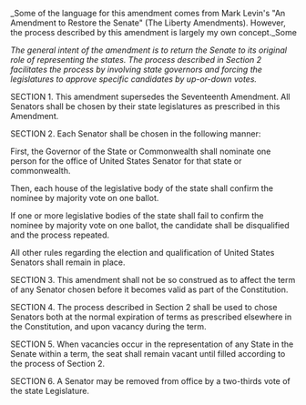 _Some of the language for this amendment comes from Mark Levin's "An Amendment to Restore the Senate" (The Liberty Amendments). However, the process described by this amendment is largely my own concept._Some

_The general intent of the amendment is to return the Senate to its original role of representing the states. The process described in Section 2 facilitates the process by involving state governors and forcing the legislatures to approve specific candidates by up-or-down votes._

SECTION 1. This amendment supersedes the Seventeenth Amendment. All Senators shall be chosen by their state legislatures as prescribed in this Amendment.

SECTION 2. Each Senator shall be chosen in the following manner:

First, the Governor of the State or Commonwealth shall nominate one person for the office of United States Senator for that state or commonwealth.

Then, each house of the legislative body of the state shall confirm the nominee by majority vote on one ballot.

If one or more legislative bodies of the state shall fail to confirm the nominee by majority vote on one ballot, the candidate shall be disqualified and the process repeated.

All other rules regarding the election and qualification of United States Senators shall remain in place.

SECTION 3. This amendment shall not be so construed as to affect the term of any Senator chosen before it becomes valid as part of the Constitution.

SECTION 4. The process described in Section 2 shall be used to chose Senators both at the normal expiration of terms as prescribed elsewhere in the Constitution, and upon vacancy during the term.

SECTION 5. When vacancies occur in the representation of any State in the Senate within a term, the seat shall remain vacant until filled according to the process of Section 2.

SECTION 6. A Senator may be removed from office by a two-thirds vote of the state Legislature.